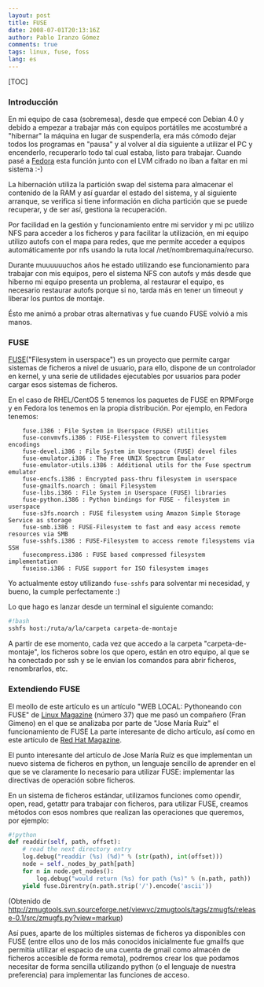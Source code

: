 ```yaml
---
layout: post
title: FUSE
date: 2008-07-01T20:13:16Z
author: Pablo Iranzo Gómez
comments: true
tags: linux, fuse, foss
lang: es
---
```


[TOC]

### Introducción

En mi equipo de casa (sobremesa), desde que empecé con Debian 4.0 y debido a empezar a trabajar más con equipos portátiles me acostumbré a "hibernar" la máquina en lugar de suspenderla, era más cómodo dejar todos los programas en "pausa" y al volver al día siguiente a utilizar el PC y encenderlo, recuperarlo todo tal cual estaba, listo para trabajar. Cuando pasé a [Fedora]({filename}2008-06-14-Fedora.md) esta función junto con el LVM cifrado no iban a faltar en mi sistema :-)

La hibernación utiliza la partición swap del sistema para almacenar el contenido de la RAM y así guardar el estado del sistema, y al siguiente arranque, se verifica si tiene información en dicha partición que se puede recuperar, y de ser así, gestiona la recuperación.

Por facilidad en la gestión y funcionamiento entre mi servidor y mi pc utilizo NFS para acceder a los ficheros y para facilitar la utilización, en mi equipo utilizo autofs con el mapa para redes, que me permite acceder a equipos automáticamente por nfs usando la ruta local /net/nombremaquina/recurso.

Durante muuuuuuchos años he estado utilizando ese funcionamiento para trabajar con mis equipos, pero el sistema NFS con autofs y más desde que hiberno mi equipo presenta un problema, al restaurar el equipo, es necesario restaurar autofs porque si no, tarda más en tener un timeout y liberar los puntos de montaje.

Ésto me animó a probar otras alternativas y fue cuando FUSE volvió a mis manos.

### FUSE

[FUSE](http://fuse.sourceforge.net/)("Filesystem in userspace") es un proyecto que permite cargar sistemas de ficheros a nivel de usuario, para ello, dispone de un controlador en kernel, y una serie de utilidades ejecutables por usuarios para poder cargar esos sistemas de ficheros.

En el caso de RHEL/CentOS 5 tenemos los paquetes de FUSE en RPMForge y en Fedora los tenemos en la propia distribución. Por ejemplo, en Fedora tenemos:

```text
    fuse.i386 : File System in Userspace (FUSE) utilities
    fuse-convmvfs.i386 : FUSE-Filesystem to convert filesystem encodings
    fuse-devel.i386 : File System in Userspace (FUSE) devel files
    fuse-emulator.i386 : The Free UNIX Spectrum Emulator
    fuse-emulator-utils.i386 : Additional utils for the Fuse spectrum emulator
    fuse-encfs.i386 : Encrypted pass-thru filesystem in userspace
    fuse-gmailfs.noarch : Gmail Filesystem
    fuse-libs.i386 : File System in Userspace (FUSE) libraries
    fuse-python.i386 : Python bindings for FUSE - filesystem in userspace
    fuse-s3fs.noarch : FUSE filesystem using Amazon Simple Storage Service as storage
    fuse-smb.i386 : FUSE-Filesystem to fast and easy access remote resources via SMB
    fuse-sshfs.i386 : FUSE-Filesystem to access remote filesystems via SSH
    fusecompress.i386 : FUSE based compressed filesystem implementation
    fuseiso.i386 : FUSE support for ISO filesystem images
```

Yo actualmente estoy utilizando `fuse-sshfs` para solventar mi necesidad, y bueno, la cumple perfectamente :)

Lo que hago es lanzar desde un terminal el siguiente comando:

```bash
#!bash
sshfs host:/ruta/a/la/carpeta carpeta-de-montaje
```

A partir de ese momento, cada vez que accedo a la carpeta "carpeta-de-montaje", los ficheros sobre los que opero, están en otro equipo, al que se ha conectado por ssh y se le envian los comandos para abrir ficheros, renombrarlos, etc.

### Extendiendo FUSE

El meollo de este artículo es un artículo "WEB LOCAL: Pythoneando con FUSE" de [Linux Magazine](http://www.linux-magazine.es/) (número 37) que me pasó un compañero (Fran Gimeno) en el que se analizaba por parte de "Jose María Ruiz" el funcionamiento de FUSE La parte interesante de dicho artículo, así como en este artículo de [Red Hat Magazine](http://www.redhatmagazine.com/2008/01/29/open-source-project-zmugfs/).

El punto interesante del artículo de Jose María Ruíz es que implementan un nuevo sistema de ficheros en python, un lenguaje sencillo de aprender en el que se ve claramente lo necesario para utilizar FUSE: implementar las directivas de operación sobre ficheros.

En un sistema de ficheros estándar, utilizamos funciones como opendir, open, read, getattr para trabajar con ficheros, para utilizar FUSE, creamos métodos con esos nombres que realizan las operaciones que queremos, por ejemplo:

```python
#!python
def readdir(self, path, offset):
    # read the next directory entry
    log.debug("readdir (%s) (%d)" % (str(path), int(offset)))
    node = self._nodes_by_path[path]
    for n in node.get_nodes():
        log.debug("would return (%s) for path (%s)" % (n.path, path))
    yield fuse.Direntry(n.path.strip('/').encode('ascii'))
```

(Obtenido de <http://zmugtools.svn.sourceforge.net/viewvc/zmugtools/tags/zmugfs/release-0.1/src/zmugfs.py?view=markup>)

Así pues, aparte de los múltiples sistemas de ficheros ya disponibles con FUSE (entre ellos uno de los más conocidos inicialmente fue gmailfs que permitía utilizar el espacio de una cuenta de gmail como almacén de ficheros accesible de forma remota), podremos crear los que podamos necesitar de forma sencilla utilizando python (o el lenguaje de nuestra preferencia) para implementar las funciones de acceso.
